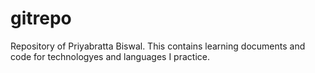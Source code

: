 # gitrepo
Repository of Priyabratta Biswal.
This contains learning documents and code for technologyes and languages I practice.
